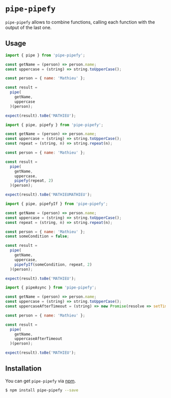 # `pipe-pipefy`

`pipe-pipefy` allows to combine functions, calling each function with the output of the last one.

## Usage

```javascript
import { pipe } from 'pipe-pipefy';

const getName = (person) => person.name;
const uppercase = (string) => string.toUpperCase();

const person = { name: 'Mathieu' };

const result =
  pipe(
    getName,
    uppercase
  )(person);

expect(result).toBe('MATHIEU');
```

```javascript
import { pipe, pipefy } from 'pipe-pipefy';

const getName = (person) => person.name;
const uppercase = (string) => string.toUpperCase();
const repeat = (string, n) => string.repeat(n);

const person = { name: 'Mathieu' };

const result =
  pipe(
    getName,
    uppercase,
    pipefy(repeat, 2)
  )(person);

expect(result).toBe('MATHIEUMATHIEU');
```

```javascript
import { pipe, pipefyIf } from 'pipe-pipefy';

const getName = (person) => person.name;
const uppercase = (string) => string.toUpperCase();
const repeat = (string, n) => string.repeat(n);

const person = { name: 'Mathieu' };
const someCondition = false;

const result =
  pipe(
    getName,
    uppercase,
    pipefyIf(someCondition, repeat, 2)
  )(person);

expect(result).toBe('MATHIEU');
```

```javascript
import { pipeAsync } from 'pipe-pipefy';

const getName = (person) => person.name;
const uppercase = (string) => string.toUpperCase();
const uppercaseAfterTimeout = (string) => new Promise(resolve => setTimeout(() => resolve(uppercase(string)), 50));

const person = { name: 'Mathieu' };

const result =
  pipe(
    getName,
    uppercaseAfterTimeout
  )(person);

expect(result).toBe('MATHIEU');
```

## Installation

You can get `pipe-pipefy` via [npm](http://npmjs.com).

```bash
$ npm install pipe-pipefy --save
```
